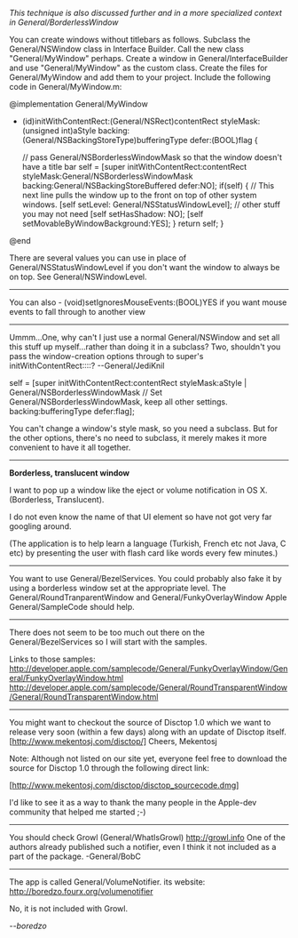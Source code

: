 

*This technique is also discussed further and in a more specialized context in General/BorderlessWindow*

You can create windows without titlebars as follows. Subclass the General/NSWindow class in Interface Builder. Call the new class "General/MyWindow" perhaps.
Create a window in General/InterfaceBuilder and use "General/MyWindow" as the custom class. Create the files for General/MyWindow and add them to your project. Include the following code in General/MyWindow.m:

    
@implementation General/MyWindow

- (id)initWithContentRect:(General/NSRect)contentRect 
                       styleMask:(unsigned int)aStyle 
                          backing:(General/NSBackingStoreType)bufferingType 
                              defer:(BOOL)flag {	

    // pass General/NSBorderlessWindowMask so that the window doesn't have a title bar
    self = [super initWithContentRect:contentRect 
                                        styleMask:General/NSBorderlessWindowMask 
					   backing:General/NSBackingStoreBuffered 
					       defer:NO];
	if(self) {
		// This next line pulls the window up to the front on top of other system windows.
		[self setLevel: General/NSStatusWindowLevel];
                // other stuff you may not need
		[self setHasShadow: NO];
		[self setMovableByWindowBackground:YES];
	}
    return self;
}

@end


There are several values you can use in place of General/NSStatusWindowLevel if you don't want the window to always be on top.  See General/NSWindowLevel.

----

You can also     - (void)setIgnoresMouseEvents:(BOOL)YES if you want mouse events to fall through to another view

----
Ummm...One, why can't I just use a normal General/NSWindow and set all this stuff up myself...rather than doing it in a subclass? Two, shouldn't you pass the window-creation options through to super's initWithContentRect::::? --General/JediKnil
    
   self = [super initWithContentRect:contentRect 
                                        styleMask:aStyle | General/NSBorderlessWindowMask // Set General/NSBorderlessWindowMask, keep all other settings.
					   backing:bufferingType 
					       defer:flag];


You can't change a window's style mask, so you need a subclass. But for the other options, there's no need to subclass, it merely makes it more convenient to have it all together.

----

**Borderless, translucent window**

I want to pop up a window like the eject or volume notification in OS X. (Borderless, Translucent). 

I do not even know the name of that UI element so have not got very far googling around.

(The application is to help learn a language (Turkish, French etc not Java, C etc) by presenting the user with flash card like words every few minutes.)

----

You want to use General/BezelServices. You could probably also fake it by using a borderless window set at the appropriate level. The General/RoundTranparentWindow and General/FunkyOverlayWindow Apple General/SampleCode should help.

----

There does not seem to be too much out there on the General/BezelServices so I will start with the samples. 

Links to those samples:
http://developer.apple.com/samplecode/General/FunkyOverlayWindow/General/FunkyOverlayWindow.html
http://developer.apple.com/samplecode/General/RoundTransparentWindow/General/RoundTransparentWindow.html

----

You might want to checkout the source of Disctop 1.0 which we want to release very soon (within a few days) along with an update of Disctop itself.
[http://www.mekentosj.com/disctop/]
Cheers,
Mekentosj 

Note: Although not listed on our site yet, everyone feel free to download the source for Disctop 1.0 through the following direct link:

[http://www.mekentosj.com/disctop/disctop_sourcecode.dmg]

I'd like to see it as a way to thank the many people in the Apple-dev community that helped me started ;-)

----

You should check Growl (General/WhatIsGrowl) http://growl.info One of the authors already published such a notifier, even I think it not included as a part of the package.
-General/BobC

----

The app is called General/VolumeNotifier. its website: http://boredzo.fourx.org/volumenotifier

No, it is not included with Growl.

*--boredzo*